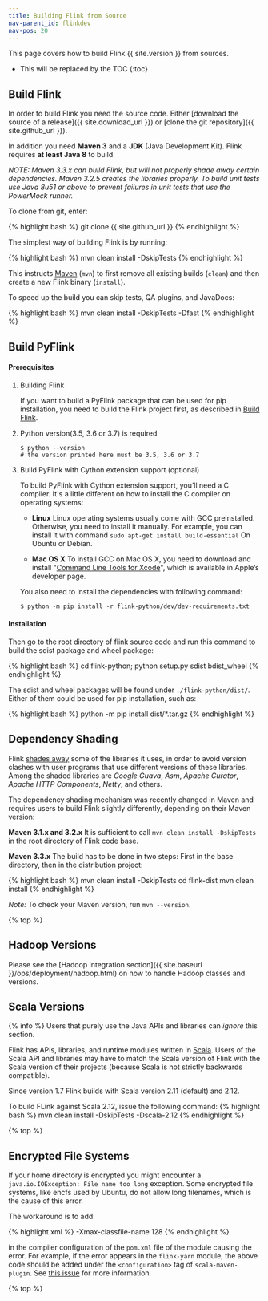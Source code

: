 ```yaml
---
title: Building Flink from Source
nav-parent_id: flinkdev
nav-pos: 20
---
```

<!--
Licensed to the Apache Software Foundation (ASF) under one
or more contributor license agreements.  See the NOTICE file
distributed with this work for additional information
regarding copyright ownership.  The ASF licenses this file
to you under the Apache License, Version 2.0 (the
"License"); you may not use this file except in compliance
with the License.  You may obtain a copy of the License at

  http://www.apache.org/licenses/LICENSE-2.0

Unless required by applicable law or agreed to in writing,
software distributed under the License is distributed on an
"AS IS" BASIS, WITHOUT WARRANTIES OR CONDITIONS OF ANY
KIND, either express or implied.  See the License for the
specific language governing permissions and limitations
under the License.
-->

This page covers how to build Flink {{ site.version }} from sources.

* This will be replaced by the TOC
{:toc}

## Build Flink

In order to build Flink you need the source code. Either [download the source of a release]({{ site.download_url }}) or [clone the git repository]({{ site.github_url }}).

In addition you need **Maven 3** and a **JDK** (Java Development Kit). Flink requires **at least Java 8** to build.

*NOTE: Maven 3.3.x can build Flink, but will not properly shade away certain dependencies. Maven 3.2.5 creates the libraries properly.
To build unit tests use Java 8u51 or above to prevent failures in unit tests that use the PowerMock runner.*

To clone from git, enter:

{% highlight bash %}
git clone {{ site.github_url }}
{% endhighlight %}

The simplest way of building Flink is by running:

{% highlight bash %}
mvn clean install -DskipTests
{% endhighlight %}

This instructs [Maven](http://maven.apache.org) (`mvn`) to first remove all existing builds (`clean`) and then create a new Flink binary (`install`).

To speed up the build you can skip tests, QA plugins, and JavaDocs:

{% highlight bash %}
mvn clean install -DskipTests -Dfast
{% endhighlight %}

## Build PyFlink

#### Prerequisites

1. Building Flink

    If you want to build a PyFlink package that can be used for pip installation, you need to build the Flink project first, as described in [Build Flink](#build-flink).

2. Python version(3.5, 3.6 or 3.7) is required

    ```shell
    $ python --version
    # the version printed here must be 3.5, 3.6 or 3.7
    ```

3. Build PyFlink with Cython extension support (optional)

    To build PyFlink with Cython extension support, you’ll need a C compiler. It's a little different on how to install the C compiler on operating systems:

    * **Linux** Linux operating systems usually come with GCC preinstalled. Otherwise, you need to install it manually. For example, you can install it with command `sudo apt-get install build-essential` On Ubuntu or Debian.

    * **Mac OS X** To install GCC on Mac OS X, you need to download and install "[Command Line Tools for Xcode](https://developer.apple.com/downloads/index.action)", which is available in Apple’s developer page.

    You also need to install the dependencies with following command:

    ```shell
    $ python -m pip install -r flink-python/dev/dev-requirements.txt
    ```

#### Installation

Then go to the root directory of flink source code and run this command to build the sdist package and wheel package:

{% highlight bash %}
cd flink-python; python setup.py sdist bdist_wheel
{% endhighlight %}

The sdist and wheel packages will be found under `./flink-python/dist/`. Either of them could be used for pip installation, such as:

{% highlight bash %}
python -m pip install dist/*.tar.gz
{% endhighlight %}

## Dependency Shading

Flink [shades away](https://maven.apache.org/plugins/maven-shade-plugin/) some of the libraries it uses, in order to avoid version clashes with user programs that use different versions of these libraries. Among the shaded libraries are *Google Guava*, *Asm*, *Apache Curator*, *Apache HTTP Components*, *Netty*, and others.

The dependency shading mechanism was recently changed in Maven and requires users to build Flink slightly differently, depending on their Maven version:

**Maven 3.1.x and 3.2.x**
It is sufficient to call `mvn clean install -DskipTests` in the root directory of Flink code base.

**Maven 3.3.x**
The build has to be done in two steps: First in the base directory, then in the distribution project:

{% highlight bash %}
mvn clean install -DskipTests
cd flink-dist
mvn clean install
{% endhighlight %}

*Note:* To check your Maven version, run `mvn --version`.

{% top %}

## Hadoop Versions

Please see the [Hadoop integration section]({{ site.baseurl }}/ops/deployment/hadoop.html) on how to handle Hadoop classes and versions.

## Scala Versions

{% info %} Users that purely use the Java APIs and libraries can *ignore* this section.

Flink has APIs, libraries, and runtime modules written in [Scala](http://scala-lang.org). Users of the Scala API and libraries may have to match the Scala version of Flink with the Scala version of their projects (because Scala is not strictly backwards compatible).

Since version 1.7 Flink builds with Scala version 2.11 (default) and 2.12.

To build FLink against Scala 2.12, issue the following command:
{% highlight bash %}
mvn clean install -DskipTests -Dscala-2.12
{% endhighlight %}

{% top %}

## Encrypted File Systems

If your home directory is encrypted you might encounter a `java.io.IOException: File name too long` exception. Some encrypted file systems, like encfs used by Ubuntu, do not allow long filenames, which is the cause of this error.

The workaround is to add:

{% highlight xml %}
<args>
    <arg>-Xmax-classfile-name</arg>
    <arg>128</arg>
</args>
{% endhighlight %}

in the compiler configuration of the `pom.xml` file of the module causing the error. For example, if the error appears in the `flink-yarn` module, the above code should be added under the `<configuration>` tag of `scala-maven-plugin`. See [this issue](https://issues.apache.org/jira/browse/FLINK-2003) for more information.

{% top %}

